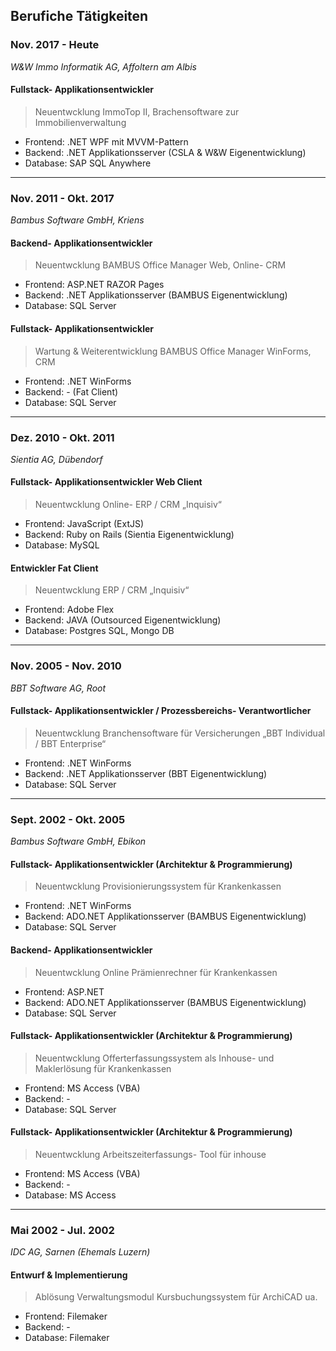 ## Berufiche Tätigkeiten

### Nov. 2017 - Heute

_W&W Immo Informatik AG, Affoltern am Albis_

#### Fullstack- Applikationsentwickler

> Neuentwcklung ImmoTop II, Brachensoftware zur Immobilienverwaltung
* Frontend: .NET WPF mit MVVM-Pattern
* Backend: .NET Applikationsserver (CSLA & W&W Eigenentwicklung)
* Database: SAP SQL Anywhere

---

### Nov. 2011 - Okt. 2017

_Bambus Software GmbH, Kriens_

#### Backend- Applikationsentwickler

> Neuentwcklung BAMBUS Office Manager Web, Online- CRM
* Frontend: ASP.NET RAZOR Pages
* Backend: .NET Applikationsserver (BAMBUS Eigenentwicklung)
* Database: SQL Server

#### Fullstack- Applikationsentwickler

> Wartung & Weiterentwicklung BAMBUS Office Manager WinForms, CRM
* Frontend: .NET WinForms
* Backend: - (Fat Client)
* Database: SQL Server

---

### Dez. 2010 - Okt. 2011

_Sientia AG, Dübendorf_

#### Fullstack- Applikationsentwickler Web Client

> Neuentwcklung Online- ERP / CRM „Inquisiv“
* Frontend: JavaScript (ExtJS)
* Backend: Ruby on Rails (Sientia Eigenentwicklung)
* Database: MySQL

#### Entwickler Fat Client

> Neuentwcklung ERP / CRM „Inquisiv“
* Frontend: Adobe Flex
* Backend: JAVA (Outsourced Eigenentwicklung)
* Database: Postgres SQL, Mongo DB

---

### Nov. 2005 - Nov. 2010

_BBT Software AG, Root_

#### Fullstack- Applikationsentwickler / Prozessbereichs- Verantwortlicher

> Neuentwcklung Branchensoftware für Versicherungen „BBT Individual / BBT Enterprise“
* Frontend: .NET WinForms
* Backend: .NET Applikationsserver (BBT Eigenentwicklung)
* Database: SQL Server

---

### Sept. 2002 - Okt. 2005

_Bambus Software GmbH, Ebikon_

#### Fullstack- Applikationsentwickler (Architektur & Programmierung)

> Neuentwcklung Provisionierungssystem für Krankenkassen
* Frontend: .NET WinForms
* Backend: ADO.NET Applikationsserver (BAMBUS Eigenentwicklung)
* Database: SQL Server

#### Backend- Applikationsentwickler

> Neuentwcklung Online Prämienrechner für Krankenkassen
* Frontend: ASP.NET
* Backend: ADO.NET Applikationsserver (BAMBUS Eigenentwicklung)
* Database: SQL Server

#### Fullstack- Applikationsentwickler (Architektur & Programmierung)

> Neuentwcklung Offerterfassungssystem als Inhouse- und Maklerlösung für Krankenkassen
* Frontend: MS Access (VBA)
* Backend: -
* Database: SQL Server

#### Fullstack- Applikationsentwickler (Architektur & Programmierung)

> Neuentwcklung Arbeitszeiterfassungs- Tool für inhouse 
* Frontend: MS Access (VBA)
* Backend: -
* Database: MS Access

---

### Mai 2002 - Jul. 2002

_IDC AG, Sarnen (Ehemals Luzern)_

#### Entwurf & Implementierung

> Ablösung Verwaltungsmodul Kursbuchungssystem für ArchiCAD ua.
* Frontend: Filemaker
* Backend: -
* Database: Filemaker
